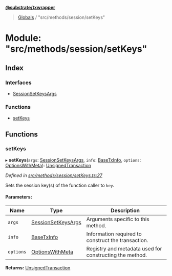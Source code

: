 **[@substrate/txwrapper](../README.md)**

> [Globals](../globals.md) / "src/methods/session/setKeys"

# Module: "src/methods/session/setKeys"

## Index

### Interfaces

* [SessionSetKeysArgs](../interfaces/_src_methods_session_setkeys_.sessionsetkeysargs.md)

### Functions

* [setKeys](_src_methods_session_setkeys_.md#setkeys)

## Functions

### setKeys

▸ **setKeys**(`args`: [SessionSetKeysArgs](../interfaces/_src_methods_session_setkeys_.sessionsetkeysargs.md), `info`: [BaseTxInfo](../interfaces/_src_util_types_.basetxinfo.md), `options`: [OptionsWithMeta](../interfaces/_src_util_types_.optionswithmeta.md)): [UnsignedTransaction](../interfaces/_src_util_types_.unsignedtransaction.md)

*Defined in [src/methods/session/setKeys.ts:27](https://github.com/paritytech/txwrapper/blob/12a2bf8/src/methods/session/setKeys.ts#L27)*

Sets the session key(s) of the function caller to `key`.

#### Parameters:

Name | Type | Description |
------ | ------ | ------ |
`args` | [SessionSetKeysArgs](../interfaces/_src_methods_session_setkeys_.sessionsetkeysargs.md) | Arguments specific to this method. |
`info` | [BaseTxInfo](../interfaces/_src_util_types_.basetxinfo.md) | Information required to construct the transaction. |
`options` | [OptionsWithMeta](../interfaces/_src_util_types_.optionswithmeta.md) | Registry and metadata used for constructing the method.  |

**Returns:** [UnsignedTransaction](../interfaces/_src_util_types_.unsignedtransaction.md)
